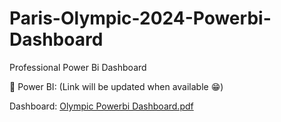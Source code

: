 # Paris-Olympic-2024-Powerbi-Dashboard
Professional Power Bi Dashboard

🔗 Power BI: (Link will be updated when available 😁)

Dashboard: [Olympic Powerbi Dashboard.pdf](https://github.com/user-attachments/files/17152071/Olympic.Powerbi.Dashboard.pdf)

